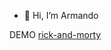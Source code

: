 - 👋 Hi, I’m Armando

DEMO [rick-and-morty](https://rick-and-morty-data-rust.vercel.app/)


<!---
armandoH99/armandoH99 is a ✨ special ✨ repository because its `README.md` (this file) appears on your GitHub profile.
You can click the Preview link to take a look at your changes.
--->
